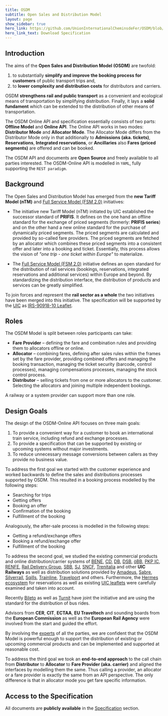 ```yaml
---
title: OSDM
subtitle: Open Sales and Distribution Model
layout: page
show_sidebar: true
hero_link: https://github.com/UnionInternationalCheminsdeFer/OSDM/blob/master/specification/v1.4.0/IRS-90918-10-v1.4.0.pdf
hero_link_text: Download Specification
---
```


## Introduction

The aims of the **Open Sales and Distribution Model (OSDM)** are twofold:

1. to substantially **simplify and improve the booking process for customers**
   of public transport trips and,
2. to **lower complexity and distribution costs** for distributors and carriers.

OSDM **strengthens rail and public transport** as a convenient and ecological
means of transportation by simplifying distribution. Finally, it lays a **solid
fundament** which can be extended to the distribution of other means of
transportation.

The OSDM Online API and specification essentially consists of two parts:
**Offline Model** and **Online API**. The Online API works in two modes:
**Distributor Mode** and **Allocator Mode**. The Allocator Mode differs from the
Distributor Mode only in that additionally to **Admissions (aka. tickets)**,
**Reservations**, **Integrated reservations**, or **Ancillaries** also **Fares
(priced segments)** are offered and can be booked.

The OSDM API and documents are **Open Source** and freely available to all
parties interested. The OSDM-Online API is modelled in `YAML`, fully supporting
the `REST paradigm`.

## Background

The Open Sales and Distribution Model has emerged from the **new Tariff Model
(nTM)** and [Full Service Model (FSM 2.0)](https://tsga.eu/fsm) initiatives:

- The initiative new Tariff Model (nTM) initiated by UIC established the
  successor standard of **PRIFIS**. It defines on the one hand an offline
  standard for the exchange of priced segments (formerly: **PRIFIS series**) and
  on the other hand a new online standard for the purchase of dynamically priced
  segments. The priced segments are calculated and provided by so-called fare
  providers. The priced segments are fetched by an allocator which combines
  these priced segments into a consistent offer and later into a booking and
  ticket. Essentially, this process allows the vision of _"one trip - one ticket
  within Europe"_ to materialize.

- The [Full Service Model (FSM 2.0)](https://tsga.eu/fsm) initiative defines an
  open standard for the distribution of rail services (bookings, reservations,
  integrated reservations and additional services) within Europe and beyond. By
  standardizing the distribution interface, the distribution of products and
  services can be greatly simplified.

To join forces and represent the **rail sector as a whole** the two initiatives
have been merged into this initiative. The specification will be supported by
the [UIC](https://uic.org) as
[IRS-90918-10 Leaflet](https://github.com/UnionInternationalCheminsdeFer/OSDM/blob/master/specification/v1.4.0/IRS-90918-10-v1.4.0.pdf).

## Roles

The OSDM Model is split between roles participants can take:

- **Fare Provider** – defining the fare and combination rules and providing them
  to allocators offline or online.
- **Allocator** – combining fares, defining after sales rules within the frames
  set by the fare provider, providing combined offers and managing the booking
  transaction, managing the ticket security (barcode, control processes),
  managing compensations processes, managing the stock control process.
- **Distributor** – selling tickets from one or more allocators to the customer.
  Selecting the allocators and joining multiple independent bookings.

A railway or a system provider can support more than one role.

## Design Goals

The design of the OSDM-Online API focuses on three main goals:

1. To provide a convenient way for a customer to book an international train
   service, including refund and exchange processes.
2. To provide a specification that can be supported by existing or upcoming
   systems without major investments.
3. To reduce unnecessary message conversions between callers as they provide no
   business value.

To address the first goal we started with the customer experience and worked
backwards to define the sales and distributions processes supported by OSDM.
This resulted in a booking process modelled by the following steps:

- Searching for trips
- Getting offers
- Booking an offer
- Confirmation of the booking
- Fulfillment of the booking

Analogously, the after-sale process is modelled in the following steps:

- Getting a refund/exchange offers
- Booking a refund/exchange offer
- Fulfillment of the booking

To address the second goal, we studied the existing commercial products and
online distribution/carrier systems of [BENE](https://www.benerail.com),
[CD](https://www.cd.cz/), [DB](https://www.bahn.de/),
[DSB](https://www.dsb.dk/en/), [öBB](https://www.oebb.at/),
[PKP IC](https://www.intercity.pl/), [RENFE](https://www.renfe.com/),
[Rail Delivery Group](https://www.raildeliverygroup.com),
[SBB](https://www.sbb.ch), [SJ](https://www.sj.se/),
[SNCF](https://www.sncf.fr), [Trenitalia](https://www.trenitalia.com/) and other
**UIC Railways** as well as distribution solutions provided by
[Amadeus](https://amadeus.com/), [Sabre](https://www.sabre.com/),
[Silverrail](https://www.silverrailtech.com/), [Sqills](https://sqills.com/),
[Trainline](https://www.thetrainline.com/),
[Travelport](https://www.travelport.com/) and others. Furthermore, the
[Hermes ecosystem](https://www.hitrail.com/hermes-ecosystem) for reservations as
well as existing [UIC leaflets](https://www.shop-etf.com/en/leaflets-irs) were
carefully examined and taken into account.

Recently [Bileto](https://www.bileto.com/en) as well as
[Turnit](https://turnit.com/) have joint the initiative and are using the
standard for the distribution of bus rides.

Advisors from **CER**, **CIT**, **ECTAA**, **EU Traveltech** and sounding boards
from the **European Commission** as well as the **European Rail Agency** were
involved from the start and guided the effort.

By involving the [experts](./team) of all the parties, we are confident that the
OSDM Model is powerful enough to support the distribution of existing or
upcoming commercial products and can be implemented and supported at reasonable
cost.

To address the third goal we took an **end-to-end approach** to the call chain
from **Distributor** to **Allocator** to **Fare Provider (aka. carrier)** and
aligned the interfaces by modelling them the same. Thus calling a provider, an
allocator or a fare provider is exactly the same from an API perspective. The
only difference is that in allocator mode you get fare specific information.

## Access to the Specification

All documents are **publicly available** in the [Specification](./spec) section.
